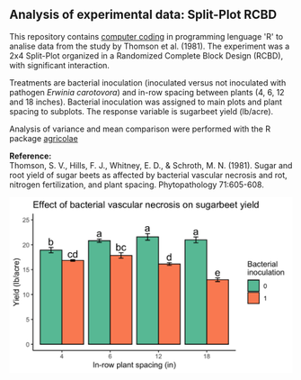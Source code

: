## Analysis of experimental data: Split-Plot RCBD

This repository contains [computer coding](https://github.com/pbrevis/Split-Plot-RCBD/blob/main/Data_Analysis_Split-Plot_RCBD.R) in programming lenguage 'R' to analise data from the study by Thomson et al. (1981). The experiment was a 2x4 Split-Plot organized in a Randomized Complete Block Design (RCBD), with significant interaction.

Treatments are bacterial inoculation (inoculated versus not inoculated with pathogen *Erwinia carotovora*) and in-row spacing between plants (4, 6, 12 and 18 inches). Bacterial inoculation was assigned to main plots and plant spacing to subplots. The response variable is sugarbeet yield (lb/acre).

Analysis of variance and mean comparison were performed with the R package [agricolae](https://cran.r-project.org/web/packages/agricolae/index.html)

**Reference:**  
Thomson, S. V., Hills, F. J., Whitney, E. D., & Schroth, M. N. (1981). Sugar and root yield of sugar beets as affected by bacterial vascular necrosis and rot, nitrogen fertilization, and plant spacing. Phytopathology 71:605-608.

![plot](https://github.com/pbrevis/Split-Plot-RCBD/blob/main/Fig/Histogram.png)
